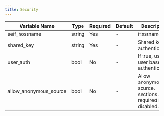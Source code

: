 ```yaml
---
title: Security
---
```


| Variable Name | Type | Required | Default | Description |
|---|---|---|---|---|
| self_hostname | string | Yes | - | Hostname<br> |
| shared_key | string | Yes | - | Shared key for authentication.<br> |
| user_auth | bool | No | - | If true, use user based authentication.<br> |
| allow_anonymous_source | bool | No | - | Allow anonymous source. <client> sections are required if disabled.<br> |
